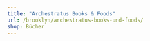 ```yaml
---
title: "Archestratus Books & Foods"
url: /brooklyn/archestratus-books-und-foods/
shop: Bücher
---
```

